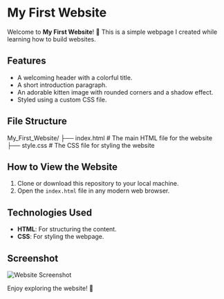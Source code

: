 # My First Website

Welcome to **My First Website**! 🎉 This is a simple webpage I created while learning how to build websites.

## Features

- A welcoming header with a colorful title.
- A short introduction paragraph.
- An adorable kitten image with rounded corners and a shadow effect.
- Styled using a custom CSS file.

## File Structure
My_First_Website/ ├── index.html # The main HTML file for the website ├── style.css # The CSS file for styling the website
## How to View the Website

1. Clone or download this repository to your local machine.
2. Open the `index.html` file in any modern web browser.

## Technologies Used

- **HTML**: For structuring the content.
- **CSS**: For styling the webpage.

## Screenshot

![Website Screenshot](https://placekitten.com/300/200)

Enjoy exploring the website! 🌈